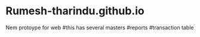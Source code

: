 # Rumesh-tharindu.github.io
Nem protoype for web 
#this has several masters
#reports
#transaction table

